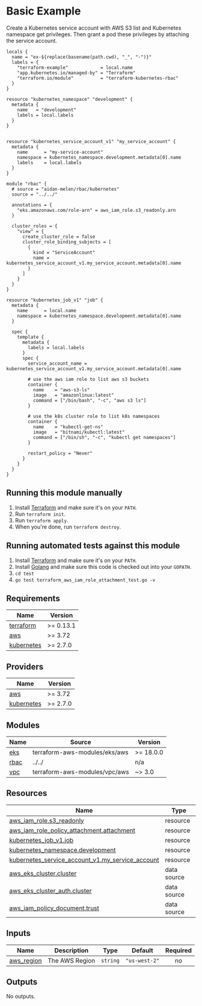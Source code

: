 <!-- BEGINNING OF PRE-COMMIT-TERRAFORM DOCS HOOK -->


# Basic Example

Create a Kubernetes service account with AWS S3 list and Kubernetes namespace get privileges. Then grant a pod these privileges by attaching the service account.

```hcl
locals {
  name = "ex-${replace(basename(path.cwd), "_", "-")}"
  labels = {
    "terraform-example"            = local.name
    "app.kubernetes.io/managed-by" = "Terraform"
    "terraform.io/module"          = "terraform-kubernetes-rbac"
  }
}

resource "kubernetes_namespace" "development" {
  metadata {
    name   = "development"
    labels = local.labels
  }
}


resource "kubernetes_service_account_v1" "my_service_account" {
  metadata {
    name      = "my-service-account"
    namespace = kubernetes_namespace.development.metadata[0].name
    labels    = local.labels
  }
}

module "rbac" {
  # source = "aidan-melen/rbac/kubernetes"
  source = "../../"

  annotations = {
    "eks.amazonaws.com/role-arn" = aws_iam_role.s3_readonly.arn
  }

  cluster_roles = {
    "view" = {
      create_cluster_role = false
      cluster_role_binding_subjects = [
        {
          kind = "ServiceAccount"
          name = kubernetes_service_account_v1.my_service_account.metadata[0].name
        }
      ]
    }
  }
}

resource "kubernetes_job_v1" "job" {
  metadata {
    name      = local.name
    namespace = kubernetes_namespace.development.metadata[0].name
  }

  spec {
    template {
      metadata {
        labels = local.labels
      }
      spec {
        service_account_name = kubernetes_service_account_v1.my_service_account.metadata[0].name

        # use the aws iam role to list aws s3 buckets
        container {
          name    = "aws-s3-ls"
          image   = "amazonlinux:latest"
          command = ["/bin/bash", "-c", "aws s3 ls"]
        }

        # use the k8s cluster role to list k8s namespaces
        container {
          name    = "kubectl-get-ns"
          image   = "bitnami/kubectl:latest"
          command = ["/bin/sh", "-c", "kubectl get namespaces"]
        }

        restart_policy = "Never"
      }
    }
  }
}
```

## Running this module manually

1. Install [Terraform](https://www.terraform.io/) and make sure it's on your `PATH`.
1. Run `terraform init`.
1. Run `terraform apply`.
1. When you're done, run `terraform destroy`.

## Running automated tests against this module

1. Install [Terraform](https://www.terraform.io/) and make sure it's on your `PATH`.
1. Install [Golang](https://golang.org/) and make sure this code is checked out into your `GOPATH`.
1. `cd test`
1. `go test terraform_aws_iam_role_attachment_test.go -v`

## Requirements

| Name | Version |
|------|---------|
| <a name="requirement_terraform"></a> [terraform](#requirement\_terraform) | >= 0.13.1 |
| <a name="requirement_aws"></a> [aws](#requirement\_aws) | >= 3.72 |
| <a name="requirement_kubernetes"></a> [kubernetes](#requirement\_kubernetes) | >= 2.7.0 |

## Providers

| Name | Version |
|------|---------|
| <a name="provider_aws"></a> [aws](#provider\_aws) | >= 3.72 |
| <a name="provider_kubernetes"></a> [kubernetes](#provider\_kubernetes) | >= 2.7.0 |

## Modules

| Name | Source | Version |
|------|--------|---------|
| <a name="module_eks"></a> [eks](#module\_eks) | terraform-aws-modules/eks/aws | >= 18.0.0 |
| <a name="module_rbac"></a> [rbac](#module\_rbac) | ../../ | n/a |
| <a name="module_vpc"></a> [vpc](#module\_vpc) | terraform-aws-modules/vpc/aws | ~> 3.0 |

## Resources

| Name | Type |
|------|------|
| [aws_iam_role.s3_readonly](https://registry.terraform.io/providers/hashicorp/aws/latest/docs/resources/iam_role) | resource |
| [aws_iam_role_policy_attachment.attachment](https://registry.terraform.io/providers/hashicorp/aws/latest/docs/resources/iam_role_policy_attachment) | resource |
| [kubernetes_job_v1.job](https://registry.terraform.io/providers/hashicorp/kubernetes/latest/docs/resources/job_v1) | resource |
| [kubernetes_namespace.development](https://registry.terraform.io/providers/hashicorp/kubernetes/latest/docs/resources/namespace) | resource |
| [kubernetes_service_account_v1.my_service_account](https://registry.terraform.io/providers/hashicorp/kubernetes/latest/docs/resources/service_account_v1) | resource |
| [aws_eks_cluster.cluster](https://registry.terraform.io/providers/hashicorp/aws/latest/docs/data-sources/eks_cluster) | data source |
| [aws_eks_cluster_auth.cluster](https://registry.terraform.io/providers/hashicorp/aws/latest/docs/data-sources/eks_cluster_auth) | data source |
| [aws_iam_policy_document.trust](https://registry.terraform.io/providers/hashicorp/aws/latest/docs/data-sources/iam_policy_document) | data source |

## Inputs

| Name | Description | Type | Default | Required |
|------|-------------|------|---------|:--------:|
| <a name="input_aws_region"></a> [aws\_region](#input\_aws\_region) | The AWS Region | `string` | `"us-west-2"` | no |

## Outputs

No outputs.
<!-- END OF PRE-COMMIT-TERRAFORM DOCS HOOK -->
